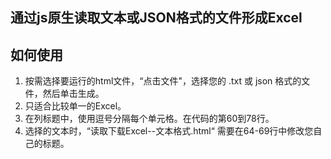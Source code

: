 ## 通过js原生读取文本或JSON格式的文件形成Excel


## 如何使用
1. 按需选择要运行的html文件，“点击文件"，选择您的 .txt 或 json 格式的文件，然后单击生成。
2. 只适合比较单一的Excel。
3. 在列标题中，使用逗号分隔每个单元格。在代码的第60到78行。
4. 选择的文本时，“读取下载Excel--文本格式.html“ 需要在64-69行中修改您自己的标题。
